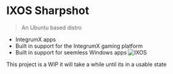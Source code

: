 # IXOS Sharpshot

> An Ubuntu based distro

- IntegrumX apps
- Built in support for the IntegrumX gaming platform
- Built in support for seemless Windows apps
![IXOS](https://media.discordapp.net/attachments/689969022183145501/776907976518139904/unknown.png)

This project is a WIP it will take a while until its in a usable state
